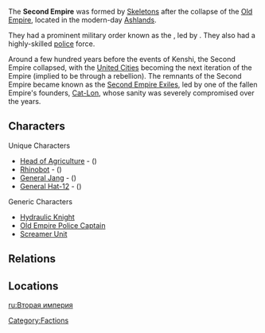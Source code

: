 The **Second Empire** was formed by [Skeletons](Skeletons.md "wikilink")
after the collapse of the [Old Empire](Old_Empire.md "wikilink"), located
in the modern-day [Ashlands](Ashlands.md "wikilink").

They had a prominent military order known as the [](Hydraulic_Knight.md), led by [](General_Jang.md). They also had a highly-skilled
[police](Old_Empire_Police_Captain.md "wikilink") force.

Around a few hundred years before the events of Kenshi, the Second
Empire collapsed, with the [United Cities](03%20-%20Projects%20&%20Wikis/Kenshi/Kenshi%20Wiki/Kenshi%20Wiki%20Template/United_Cities.md "wikilink")
becoming the next iteration of the Empire (implied to be through a
rebellion). The remnants of the Second Empire became known as the
[Second Empire Exiles](Second_Empire_Exile.md "wikilink"), led by one of
the fallen Empire's founders, [Cat-Lon](Mad_Cat-Lon.md "wikilink"), whose
sanity was severely compromised over the years.

## Characters

Unique Characters

- [Head of Agriculture](Head_of_Agriculture.md "wikilink") - ([](Ashland_Dome_I.md))
- [Rhinobot](Rhinobot.md "wikilink") - ([](Ashland_Dome_II.md))
- [General Jang](General_Jang.md "wikilink") - ([](Ashland_Dome_III.md))
- [General Hat-12](General_Hat-12.md "wikilink") - ([](Ashland_Dome_IV.md))

Generic Characters

- [Hydraulic Knight](Hydraulic_Knight.md "wikilink")
- [Old Empire Police Captain](Old_Empire_Police_Captain.md "wikilink")
- [Screamer Unit](Screamer_Unit.md "wikilink")

## Relations

## Locations

[ru:Вторая империя](ru:Вторая_империя "wikilink")

[Category:Factions](Category:Factions "wikilink")